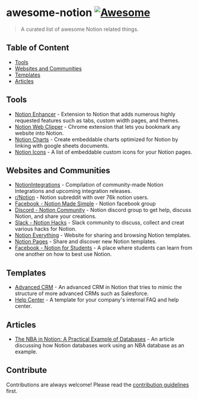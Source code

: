 # awesome-notion [![Awesome](https://cdn.rawgit.com/sindresorhus/awesome/d7305f38d29fed78fa85652e3a63e154dd8e8829/media/badge.svg)](https://github.com/sindresorhus/awesome)
> A curated list of awesome Notion related things.

## Table of Content

- [Tools](#tools)
- [Websites and Communities](#websites-and-communities)
- [Templates](#templates)
- [Articles](#articles)


## Tools
- [Notion Enhancer](https://github.com/notion-enhancer/notion-enhancer) - Extension to Notion that adds numerous highly requested features such as tabs, custom width pages, and themes.
- [Notion Web Clipper](https://chrome.google.com/webstore/detail/notion-web-clipper/knheggckgoiihginacbkhaalnibhilkk?hl=en) - Chrome extension that lets you bookmark any website into Notion.
- [Notion Charts](https://www.notion.vip/charts/) - Create embeddable charts optimized for Notion by linking with google sheets documents.
- [Notion Icons](https://www.notion.vip/icons/) - A list of embeddable custom icons for your Notion pages.

## Websites and Communities
- [NotionIntegrations](https://notionintegrations.com) - Compilation of community-made Notion Integrations and upcoming integration releases.
- [r/Notion](https://www.reddit.com/r/Notion/) - Notion subreddit with over 76k notion users. 
- [Facebook - Notion Made Simple](https://www.facebook.com/groups/notioncommunity/) - Notion facebook group
- [Discord - Notion Community](https://discord.com/invite/KJJ95qa) - Notion discord group to get help, discuss Notion, and share your creations.
- [Slack - Notion Hacks](https://www.notion.so/Notion-Hacks-27b92f71afcd4ae2ac9a4d14fef0ce47) - Slack community to discuss, collect and creat various hacks for Notion.
- [Notion Everything](https://www.notioneverything.com/) - Website for sharing and browsing Notion templates.
- [Notion Pages](https://notionpages.com/) - Share and discover new Notion templates.
- [Facebook - Notion for Students](https://www.facebook.com/groups/896572677502021) - A place where students can learn from one another on how to best use Notion. 

## Templates
- [Advanced CRM](https://www.notion.so/Advanced-CRM-efbba1299cf84e1698f2e504645e8f76) - An advanced CRM in Notion that tries to mimic the structure of more advanced CRMs such as Salesforce.
- [Help Center](https://www.notion.so/Help-Center-00597f7a5fc94ac1b923bff9614e4aa2) - A template for your company's internal FAQ and help center.

## Articles
- [The NBA in Notion: A Practical Example of Databases](https://www.notion.vip/the-nba-in-notion-a-practical-example-of-databases/) - An article discussing how Notion databases work using an NBA database as an example.


## Contribute

Contributions are always welcome!
Please read the [contribution guidelines](contributing.md) first.

